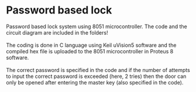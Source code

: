 # Password based lock
Password based lock system using 8051 microcontroller.
The code and the circuit diagram are included in the folders!  
<br>
The coding is done in C language using Keil uVision5 software and the compiled hex file is uploaded to the 8051 microcontroller in Proteus 8 software.  
<br>
The correct password is specified in the code and if the number of attempts to input the correct password is exceeded (here, 2 tries) then the door can only be opened after entering the master key (also specified in the code). 
